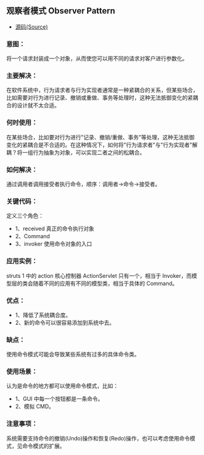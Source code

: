 ## 观察者模式 Observer Pattern
- [源码(Source)](../observer)
### 意图：
将一个请求封装成一个对象，从而使您可以用不同的请求对客户进行参数化。

### 主要解决：
在软件系统中，行为请求者与行为实现者通常是一种紧耦合的关系，但某些场合，比如需要对行为进行记录、撤销或重做、事务等处理时，这种无法抵御变化的紧耦合的设计就不太合适。

### 何时使用：
在某些场合，比如要对行为进行"记录、撤销/重做、事务"等处理，这种无法抵御变化的紧耦合是不合适的。在这种情况下，如何将"行为请求者"与"行为实现者"解耦？将一组行为抽象为对象，可以实现二者之间的松耦合。

### 如何解决：
通过调用者调用接受者执行命令，顺序：调用者→命令→接受者。

### 关键代码：
定义三个角色：
- 1、received 真正的命令执行对象 
- 2、Command 
- 3、invoker 使用命令对象的入口

### 应用实例：
struts 1 中的 action 核心控制器 ActionServlet 只有一个，相当于 Invoker，而模型层的类会随着不同的应用有不同的模型类，相当于具体的 Command。

### 优点： 
- 1、降低了系统耦合度。 
- 2、新的命令可以很容易添加到系统中去。

### 缺点：
使用命令模式可能会导致某些系统有过多的具体命令类。

### 使用场景：
认为是命令的地方都可以使用命令模式，比如： 
- 1、GUI 中每一个按钮都是一条命令。 
- 2、模拟 CMD。

### 注意事项：
系统需要支持命令的撤销(Undo)操作和恢复(Redo)操作，也可以考虑使用命令模式，见命令模式的扩展。